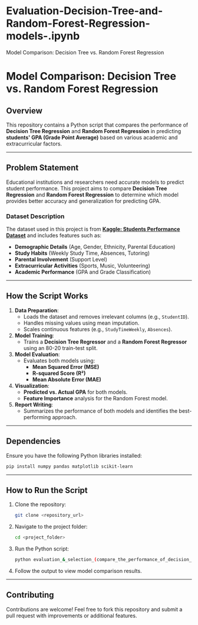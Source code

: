 # Evaluation-Decision-Tree-and-Random-Forest-Regression-models-.ipynb
Model Comparison: Decision Tree vs. Random Forest Regression



# Model Comparison: Decision Tree vs. Random Forest Regression

## Overview
This repository contains a Python script that compares the performance of **Decision Tree Regression** and **Random Forest Regression** in predicting **students' GPA (Grade Point Average)** based on various academic and extracurricular factors.

---

## **Problem Statement**
Educational institutions and researchers need accurate models to predict student performance. This project aims to compare **Decision Tree Regression** and **Random Forest Regression** to determine which model provides better accuracy and generalization for predicting GPA.

### **Dataset Description**
The dataset used in this project is from [**Kaggle: Students Performance Dataset**](https://www.kaggle.com/datasets/rabieelkharoua/students-performance-dataset) and includes features such as:
- **Demographic Details** (Age, Gender, Ethnicity, Parental Education)
- **Study Habits** (Weekly Study Time, Absences, Tutoring)
- **Parental Involvement** (Support Level)
- **Extracurricular Activities** (Sports, Music, Volunteering)
- **Academic Performance** (GPA and Grade Classification)

---

## **How the Script Works**
1. **Data Preparation**:
   - Loads the dataset and removes irrelevant columns (e.g., `StudentID`).
   - Handles missing values using mean imputation.
   - Scales continuous features (e.g., `StudyTimeWeekly`, `Absences`).
2. **Model Training**:
   - Trains a **Decision Tree Regressor** and a **Random Forest Regressor** using an 80-20 train-test split.
3. **Model Evaluation**:
   - Evaluates both models using:
     - **Mean Squared Error (MSE)**
     - **R-squared Score (R²)**
     - **Mean Absolute Error (MAE)**
4. **Visualization**:
   - **Predicted vs. Actual GPA** for both models.
   - **Feature Importance** analysis for the Random Forest model.
5. **Report Writing**:
   - Summarizes the performance of both models and identifies the best-performing approach.

---

## **Dependencies**
Ensure you have the following Python libraries installed:
```sh
pip install numpy pandas matplotlib scikit-learn
```

---

## **How to Run the Script**
1. Clone the repository:
   ```sh
   git clone <repository_url>
   ```
2. Navigate to the project folder:
   ```sh
   cd <project_folder>
   ```
3. Run the Python script:
   ```sh
   python evaluation_&_selection_(compare_the_performance_of_decision_tree_and_random_forest_regression_models).py
   ```
4. Follow the output to view model comparison results.

---

## **Contributing**
Contributions are welcome! Feel free to fork this repository and submit a pull request with improvements or additional features.


